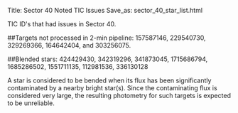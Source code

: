 Title: Sector 40 Noted TIC Issues
Save_as: sector_40_star_list.html


TIC ID's that had issues in Sector 40.

##Targets not processed in 2-min pipeline:
157587146, 229540730, 329269366, 164642404, and 303256075.

##Blended stars:
424429430, 342319296, 341873045, 1715686794, 1685286502, 1551711135, 112981536, 336130128

A star is considered to be bended when its flux has been significantly contaminated by a nearby bright star(s). Since the contaminating flux is considered very large, the resulting photometry for such targets is expected to be unreliable.

